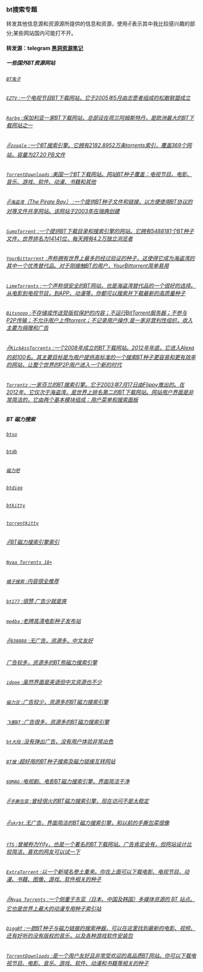 ### bt搜索专题
转发其他信息源和资源源所提供的信息和资源，使用✌表示其中我比较感兴趣的部分;某些网站国内可能打不开。

#### 转发源：telegram [黑洞资源笔记](https://t.me/tieliu)
##### 一些国外BT资源网站
###### [`BT兔子`](http://www.btrabbit1.com/)
###### [`EZTV` :一个电视节目BT下载网站，它于2005年5月由志愿者组成的松散联盟成立](http://www.eztv.it)
###### [`Rarbg` :保加利亚一家BT下载网站，总部设在荷兰阿姆斯特丹，是欧洲最大的BT下载网站之一](http://www.rarbg.com/)
###### [✌`zooqle` :一个BT搜索引擎。它拥有2182.8952万条torrents索引，覆盖369个网站，容量为27.20 PB文件](https://zooqle.com/)
###### [`TorrentDownloads` :美国一个BT下载网站。网站BT种子覆盖：电视节目、电影、音乐、游戏、软件、动漫、书籍和其他](http://www.torrentdownloads.net/)
###### [✌`海盗湾`（The Pirate Bay） :一个提供BT种子文件和链接，以方便使用BT协议的对等文件共享网站。该网站于2003年在瑞典创建](https://thepiratebay.org)
###### [`SumoTorrent` :一个提供BT下载目录和搜索引擎的网站。它拥有5488181个BT种子文件，世界排名为14141位，每天拥有4.2万独立浏览者 ](http://www.sumotorrent.com/)
###### [`YourBittorrent` :声称拥有世界上最多的经过验证的种子，这使得它成为海盗湾的其中一个优秀替代品。对于刚接触BT的用户，YourBittorrent简单易用](https://yourbittorrent.com/)
###### [`LimeTorrents` :一个声称很安全的BT网站，也是海盗湾替代品的一个很好的选择。从电影到电视节目，到APP、动漫等，你都可以搜索并下载最新的高质量种子](https://limetorrent.cc/)
###### [`Bitsnoop` :不存储或传送受版权保护的内容；不运行BitTorrent服务器；不参与P2P传输；不允许用户上传torrent；不记录用户操作,是一家非营利性组织，收入主要为捐赠和广告](http://bitsnoop.com/)
###### [✌`KickAssTorrents` :一个2008年成立的BT下载网站。2012年年底，它进入Alexa的前100名。其主要目标是为用户提供高标准的一个搜索BT种子更容易和更有效率的网站，让整个世界的P2P用户进入一个新的时代](http://katcr.to)
###### [`Torrentz` :一家芬兰的BT搜索引擎。它于2003年7月17日由Flippy推出的。在2012年，它仅次于海盗湾，是世界上排名第二的BT下载网站。网站用户界面是非常简洁的，它由两个基本模块组成：用户菜单和搜索面板](http://torrentz.eu/)

##### BT 磁力搜索
###### [`btso`](https://btso.pw/search)
###### [`btdb`](https://btdb.to)
###### [`磁力吧`](http://ciliba.net/)
###### [`btdigg`](https://www.btdigg.biz)
###### [`btkitty`](http://btkitty.fyi)
###### [`torrentkitty`](https://www.torrentkitty.tv/search/)
###### [✌BT磁力搜索引擎索引](https://hao.su/909/)
###### [`Nyaa Torrents 18+`](https://sukebei.nyaa.si/)
###### [`橘子搜索` :内容很全推荐](http://www.juzisousuo.com)
###### [`bt177` :很赞,广告少就是爽](http://www.bt177.info)
###### [`mp4ba` :老牌高清电影种子发布站](http://www.mp4ba.com)
###### [✌`838888` :无广告，资源多，中文友好](https://838888.net)
###### [广告较多，资源多的BT熊磁力搜索引擎](http://bearbt.com)
###### [`idope` :虽然界面是英语但中文资源也不少](https://idope.se)
###### [`磁力豆` :广告较少，资源多的BT磁力搜索引擎](http://cilidou.cn)
###### [`飞客BT` :广告很多，资源多的BT磁力搜索引擎](http://feikebt.xyz/)
###### [`bt大陆` :没有弹出广告，没有用户体验非常出色](https://www.btdalu.com )
###### [`BT搜` :超好用的BT种子搜索及磁力链接互转网站](https://btso.pw/)
###### [`69MAG` :电视剧、电影BT磁力搜索引擎，界面简洁干净](https://www.69mag.xyz)
###### [✌`手撕包菜` :曾经很火的BT磁力搜索引擎，现在访问不是太稳定](http://www.shousibaocai.net)
###### [✌`skrbt`,无广告，界面简洁的BT磁力搜索引擎，和以前的手撕包菜很像](http://skrbt.club)
###### [`YTS` :曾被称为Yify，也是一个著名的BT下载网站。广告肯定会有，但网站设计比较简洁，喜欢的网友可以试一下](https://yts.am/)
###### [`ExtraTorrent` :以一个新域名卷土重来。你在上面可以下载电影、电视节目、动漫、书籍、图像、游戏、软件相关的种子](https://extratorrent.cd/)
###### [✌`Nyaa Torrents` :一个侧重于东亚（日本、中国及韩国）多媒体资源的 BT 站点。它也是世界上最大的动漫专用种子索引站](https://nyaa.si/)
###### [`DiggBT` :一款BT种子与磁力链接的搜索神器，可以在这里找到最新的电影、视频，还有好听的没有版权的音乐，以及各种游戏软件安装包](http://diggbts.xyz)
###### [`TorrentDownloads` :是一个用户友好且非常受欢迎的高品质BT网站。你可以下载电视节目、电影、音乐、游戏、软件、动漫和书籍等相关的种子](https://www.torrentdownloads.me/)
